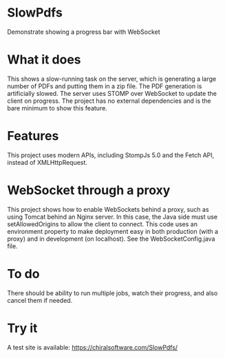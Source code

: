 # SlowPdfs
Demonstrate showing a progress bar with WebSocket
# What it does
This shows a slow-running task on the server, which is generating a large number of PDFs and putting them in a
zip file. The PDF generation is artificially slowed. The server uses STOMP over WebSocket to update the client
on progress. The project has no external dependencies and is the bare minimum to show this feature.
# Features
This project uses modern APIs, including StompJs 5.0 and the Fetch API, instead of XMLHttpRequest.
# WebSocket through a proxy
This project shows how to enable WebSockets behind a proxy, such as using Tomcat behind an Nginx server. In this case, the Java side must use setAllowedOrigins to allow the client to connect. This code uses an environment property to make deployment easy in both production (with a proxy) and in development (on localhost). See the WebSocketConfig.java file.
# To do
There should be ability to run multiple jobs, watch their progress, and also cancel them if needed.
# Try it
A test site is available: https://chiralsoftware.com/SlowPdfs/
